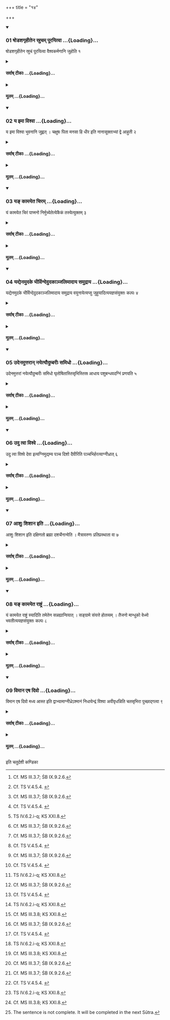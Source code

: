 +++
title = "१४"

+++

<div class="js_include" includetitle="true" newlevelforh1="3" unfilled url="/vedAH_yajuH/taittirIyam/sUtram/ApastambaH/shrautam/vishvAsa-prastutiH/17/14/01_ShoDashagRhItena_srucham_pUrayitvA.md">
<details open><summary><h3>01 षोडशगृहीतेन स्रुचम् पूरयित्वा ...{Loading}...</h3></summary>

षोडशगृहीतेन स्रुचं पूरयित्वा वैश्वकर्मणानि जुहोति १
</details>
</div>
<div class="js_include collapsed" newlevelforh1="4" title="सर्वाष् टीकाः" unfilled url="/vedAH_yajuH/taittirIyam/sUtram/ApastambaH/shrautam/sarvASh_TIkAH/17/14/01_ShoDashagRhItena_srucham_pUrayitvA.md">
<details><summary><h4>सर्वाष् टीकाः ...{Loading}...</h4></summary>
<details><summary>थिते</summary>

1. having filled the Juhū (-ladle) with sixteen-times scooped ghee,[^1] (the Adhvaryu) offers the Vaiśvakarmaṇa libaions.[^2]  

[^1]: Cf. MS III.3.7; ŚB IX.9.2.6.  

[^2]: Cf. TS V.4.5.4.   </details>
</details>
</div>
<div class="js_include collapsed" newlevelforh1="4" title="मूलम्" unfilled url="/vedAH_yajuH/taittirIyam/sUtram/ApastambaH/shrautam/mUlam/17/14/01_ShoDashagRhItena_srucham_pUrayitvA.md">
<details><summary><h4>मूलम् ...{Loading}...</h4></summary>

षोडशगृहीतेन स्रुचं पूरयित्वा वैश्वकर्मणानि जुहोति १
</details>
</div>
<div class="js_include" includetitle="true" newlevelforh1="3" unfilled url="/vedAH_yajuH/taittirIyam/sUtram/ApastambaH/shrautam/vishvAsa-prastutiH/17/14/02_ya_imA_vishvA.md">
<details open><summary><h3>02 य इमा विश्वा ...{Loading}...</h3></summary>

य इमा विश्वा भुवनानि जुह्वत् । चक्षुषः पिता मनसा हि धीर इति नानासूक्ताभ्यां द्वे आहुती २
</details>
</div>
<div class="js_include collapsed" newlevelforh1="4" title="सर्वाष् टीकाः" unfilled url="/vedAH_yajuH/taittirIyam/sUtram/ApastambaH/shrautam/sarvASh_TIkAH/17/14/02_ya_imA_vishvA.md">
<details><summary><h4>सर्वाष् टीकाः ...{Loading}...</h4></summary>
<details><summary>थिते</summary>

2. (And he offers) two libations with two different hymns[^1] beginning with ya imā visívā bhuvanāi[^2] and cakṣuṣah pitā 
manasā hi dhīraḥ[^3] (respectively).  

[^1]: Cf. TS V.4.5.5.   

[^2]: TS IV.6.2.a-h; KS XXI.8.  

[^3]: TS IV.6.2.i-q; KS XXI.8.   


</details>
</details>
</div>
<div class="js_include collapsed" newlevelforh1="4" title="मूलम्" unfilled url="/vedAH_yajuH/taittirIyam/sUtram/ApastambaH/shrautam/mUlam/17/14/02_ya_imA_vishvA.md">
<details><summary><h4>मूलम् ...{Loading}...</h4></summary>

य इमा विश्वा भुवनानि जुह्वत् । चक्षुषः पिता मनसा हि धीर इति नानासूक्ताभ्यां द्वे आहुती २
</details>
</div>
<div class="js_include" includetitle="true" newlevelforh1="3" unfilled url="/vedAH_yajuH/taittirIyam/sUtram/ApastambaH/shrautam/vishvAsa-prastutiH/17/14/03_ya~N_kAmayeta_chiram.md">
<details open><summary><h3>03 यङ् कामयेत चिरम् ...{Loading}...</h3></summary>

यं कामयेत चिरं पाप्मनो निर्मुच्येतेत्येकैकं तस्येत्युक्तम् ३
</details>
</div>
<div class="js_include collapsed" newlevelforh1="4" title="सर्वाष् टीकाः" unfilled url="/vedAH_yajuH/taittirIyam/sUtram/ApastambaH/shrautam/sarvASh_TIkAH/17/14/03_ya~N_kAmayeta_chiram.md">
<details><summary><h4>सर्वाष् टीकाः ...{Loading}...</h4></summary>
<details><summary>थिते</summary>

3. It has been said (in a Brāhmaṇa-text)[^1]: “In the case of whom (the sacrificer) he (the Adhvaryu) may desire (the sacrificer) should be very late released from his sin (the Adhvaryu should offer) one libation each with one verse; in the case of whom (he may desire) the sacrificer should be quickly released from the sin, he should offer one single libation after (all the verses have been uttered)".   

[^1]: TS V.4.5.4-5.  
</details>
</details>
</div>
<div class="js_include collapsed" newlevelforh1="4" title="मूलम्" unfilled url="/vedAH_yajuH/taittirIyam/sUtram/ApastambaH/shrautam/mUlam/17/14/03_ya~N_kAmayeta_chiram.md">
<details><summary><h4>मूलम् ...{Loading}...</h4></summary>

यं कामयेत चिरं पाप्मनो निर्मुच्येतेत्येकैकं तस्येत्युक्तम् ३
</details>
</div>
<div class="js_include" includetitle="true" newlevelforh1="3" unfilled url="/vedAH_yajuH/taittirIyam/sUtram/ApastambaH/shrautam/vishvAsa-prastutiH/17/14/04_yadyenamudake_bhIrvindedudakAnjalimAdAya_samudrAya.md">
<details open><summary><h3>04 यद्येनमुदके भीर्विन्देदुदकाञ्जलिमादाय समुद्राय ...{Loading}...</h3></summary>

यद्येनमुदके भीर्विन्देदुदकाञ्जलिमादाय समुद्राय वयुनायेत्यप्सु जुहुयादित्ययज्ञसंयुक्तः कल्पः ४
</details>
</div>
<div class="js_include collapsed" newlevelforh1="4" title="सर्वाष् टीकाः" unfilled url="/vedAH_yajuH/taittirIyam/sUtram/ApastambaH/shrautam/sarvASh_TIkAH/17/14/04_yadyenamudake_bhIrvindedudakAnjalimAdAya_samudrAya.md">
<details><summary><h4>सर्वाष् टीकाः ...{Loading}...</h4></summary>
<details><summary>थिते</summary>

4. If one gets fear in water, having taken a handful of water one should offer it (water) with samudrāya vayunāya[^1] -this is a rite not connected with any (Śrauta) sacrifice[^2].   

[^1]: TS IV.6.2.  

[^2]: For this expression cp. XVII.11.6.   
</details>
</details>
</div>
<div class="js_include collapsed" newlevelforh1="4" title="मूलम्" unfilled url="/vedAH_yajuH/taittirIyam/sUtram/ApastambaH/shrautam/mUlam/17/14/04_yadyenamudake_bhIrvindedudakAnjalimAdAya_samudrAya.md">
<details><summary><h4>मूलम् ...{Loading}...</h4></summary>

यद्येनमुदके भीर्विन्देदुदकाञ्जलिमादाय समुद्राय वयुनायेत्यप्सु जुहुयादित्ययज्ञसंयुक्तः कल्पः ४
</details>
</div>
<div class="js_include" includetitle="true" newlevelforh1="3" unfilled url="/vedAH_yajuH/taittirIyam/sUtram/ApastambaH/shrautam/vishvAsa-prastutiH/17/14/05_udenamuttarAn_nayetyaudumbarIH_samidho.md">
<details open><summary><h3>05 उदेनमुत्तरान् नयेत्यौदुम्बरीः समिधो ...{Loading}...</h3></summary>

उदेनमुत्तरां नयेत्यौदुम्बरीः समिधो घृतोषितास्तिसृभिस्तिस्र आधाय पशुबन्धवदग्निं प्रणयति ५
</details>
</div>
<div class="js_include collapsed" newlevelforh1="4" title="सर्वाष् टीकाः" unfilled url="/vedAH_yajuH/taittirIyam/sUtram/ApastambaH/shrautam/sarvASh_TIkAH/17/14/05_udenamuttarAn_nayetyaudumbarIH_samidho.md">
<details><summary><h4>सर्वाष् टीकाः ...{Loading}...</h4></summary>
<details><summary>थिते</summary>

5. Having placed three fuel-sticks of Udumbara, soaked in ghee (on fire)[^1] with three verses beginning with udenamuttarā naya,[^2] he should carry forward the fire in the same manner as that in the Paśubandha.[^3]   

[^1]: Cf. ŚB IX.2.2.7; TS V.4.6.1.  

[^2]: TS IV.6.3.a-c.  

[^3]: See VII.6.4ff.   
</details>
</details>
</div>
<div class="js_include collapsed" newlevelforh1="4" title="मूलम्" unfilled url="/vedAH_yajuH/taittirIyam/sUtram/ApastambaH/shrautam/mUlam/17/14/05_udenamuttarAn_nayetyaudumbarIH_samidho.md">
<details><summary><h4>मूलम् ...{Loading}...</h4></summary>

उदेनमुत्तरां नयेत्यौदुम्बरीः समिधो घृतोषितास्तिसृभिस्तिस्र आधाय पशुबन्धवदग्निं प्रणयति ५
</details>
</div>
<div class="js_include" includetitle="true" newlevelforh1="3" unfilled url="/vedAH_yajuH/taittirIyam/sUtram/ApastambaH/shrautam/vishvAsa-prastutiH/17/14/06_udu_tvA_vishve.md">
<details open><summary><h3>06 उदु त्वा विश्वे ...{Loading}...</h3></summary>

उदु त्वा विश्वे देवा इत्यग्निमुद्यम्य पञ्च दिशो दैवीरिति पञ्चभिर्हरत्याग्नीध्रात् ६
</details>
</div>
<div class="js_include collapsed" newlevelforh1="4" title="सर्वाष् टीकाः" unfilled url="/vedAH_yajuH/taittirIyam/sUtram/ApastambaH/shrautam/sarvASh_TIkAH/17/14/06_udu_tvA_vishve.md">
<details><summary><h4>सर्वाष् टीकाः ...{Loading}...</h4></summary>
<details><summary>थिते</summary>

6. With ud u tvā, viśve devāḥ...[^1] having lifted up fire[^2], with five verses beginning with pañca diśo daivīḥ[^3] he brings it upto the Āgnidhra (shed). [^4]   

[^1]: TS IV.6.3.d.  

[^2]: Cf. TS V.4.6.1-2.  

[^3]: TS IV.6.3.e-k; MS III.3.6; KS XXI.8.  

[^4]: Cf. MS III.3.8; KS XXI.8.  
</details>
</details>
</div>
<div class="js_include collapsed" newlevelforh1="4" title="मूलम्" unfilled url="/vedAH_yajuH/taittirIyam/sUtram/ApastambaH/shrautam/mUlam/17/14/06_udu_tvA_vishve.md">
<details><summary><h4>मूलम् ...{Loading}...</h4></summary>

उदु त्वा विश्वे देवा इत्यग्निमुद्यम्य पञ्च दिशो दैवीरिति पञ्चभिर्हरत्याग्नीध्रात् ६
</details>
</div>
<div class="js_include" includetitle="true" newlevelforh1="3" unfilled url="/vedAH_yajuH/taittirIyam/sUtram/ApastambaH/shrautam/vishvAsa-prastutiH/17/14/07_AshuH_shishAna_iti.md">
<details open><summary><h3>07 आशुः शिशान इति ...{Loading}...</h3></summary>

आशुः शिशान इति दक्षिणतो ब्रह्मा दशर्चेनान्वेति । मैत्रावरुणः प्रतिप्रस्थाता वा ७
</details>
</div>
<div class="js_include collapsed" newlevelforh1="4" title="सर्वाष् टीकाः" unfilled url="/vedAH_yajuH/taittirIyam/sUtram/ApastambaH/shrautam/sarvASh_TIkAH/17/14/07_AshuH_shishAna_iti.md">
<details><summary><h4>सर्वाष् टीकाः ...{Loading}...</h4></summary>
<details><summary>थिते</summary>

7. With (a hymn) consisting of ten verses[^1] (beginning) with āśuḥ śiśānaḥ[^2] either the Brahman[^3] or the Maitrāvaruṇa[^4] or the Pratiprasthātr̥ follows (the procession going) by the right side.  

[^1]: Cf. TS V.4.6.4.  

[^2]: TS IV.6.4. Here, however, there are fifteen verses. MS II.10.4; KS XVIII.5 have ten verses. Influence of MS or KS is possible.  

[^3]: Cf. MS III.3.7; SB IX.2.3.5.   

[^4]: Cp. TS V.4.6.4.   
</details>
</details>
</div>
<div class="js_include collapsed" newlevelforh1="4" title="मूलम्" unfilled url="/vedAH_yajuH/taittirIyam/sUtram/ApastambaH/shrautam/mUlam/17/14/07_AshuH_shishAna_iti.md">
<details><summary><h4>मूलम् ...{Loading}...</h4></summary>

आशुः शिशान इति दक्षिणतो ब्रह्मा दशर्चेनान्वेति । मैत्रावरुणः प्रतिप्रस्थाता वा ७
</details>
</div>
<div class="js_include" includetitle="true" newlevelforh1="3" unfilled url="/vedAH_yajuH/taittirIyam/sUtram/ApastambaH/shrautam/vishvAsa-prastutiH/17/14/08_ya~N_kAmayeta_rAShTraM.md">
<details open><summary><h3>08 यङ् कामयेत राष्ट्रं ...{Loading}...</h3></summary>

यं कामयेत राष्ट्रं स्यादिति तमेतेन सन्नह्यान्वियात् । सङ्ग्रामे संयत्ते होतव्यम् । तैजनो मान्धुको वेध्मो भवतीत्ययज्ञसंयुक्तः कल्पः ८
</details>
</div>
<div class="js_include collapsed" newlevelforh1="4" title="सर्वाष् टीकाः" unfilled url="/vedAH_yajuH/taittirIyam/sUtram/ApastambaH/shrautam/sarvASh_TIkAH/17/14/08_ya~N_kAmayeta_rAShTraM.md">
<details><summary><h4>सर्वाष् टीकाः ...{Loading}...</h4></summary>
<details><summary>थिते</summary>

8. In the case of whom he my desire—“(The sacrificer) should get kingdom”, for him, after having armoured himself with this (hymn), he should follow him. When the battle is going on one may offer an offering (with this hymn). (In this offering) the fuel should be of reed or Mandhuka wood-this is a rite not connected with (Śrauta) ritual.[^1]  

[^1]: Cf. KS XXI.10.  
</details>
</details>
</div>
<div class="js_include collapsed" newlevelforh1="4" title="मूलम्" unfilled url="/vedAH_yajuH/taittirIyam/sUtram/ApastambaH/shrautam/mUlam/17/14/08_ya~N_kAmayeta_rAShTraM.md">
<details><summary><h4>मूलम् ...{Loading}...</h4></summary>

यं कामयेत राष्ट्रं स्यादिति तमेतेन सन्नह्यान्वियात् । सङ्ग्रामे संयत्ते होतव्यम् । तैजनो मान्धुको वेध्मो भवतीत्ययज्ञसंयुक्तः कल्पः ८
</details>
</div>
<div class="js_include" includetitle="true" newlevelforh1="3" unfilled url="/vedAH_yajuH/taittirIyam/sUtram/ApastambaH/shrautam/vishvAsa-prastutiH/17/14/09_vimAna_eSha_divo.md">
<details open><summary><h3>09 विमान एष दिवो ...{Loading}...</h3></summary>

विमान एष दिवो मध्य आस्त इति द्वाभ्यामाग्नीध्रेऽश्मानं निधायेन्द्रं विश्वा अवीवृधन्निति चतसृभिरा पुच्छाद्गत्वा ९
</details>
</div>
<div class="js_include collapsed" newlevelforh1="4" title="सर्वाष् टीकाः" unfilled url="/vedAH_yajuH/taittirIyam/sUtram/ApastambaH/shrautam/sarvASh_TIkAH/17/14/09_vimAna_eSha_divo.md">
<details><summary><h4>सर्वाष् टीकाः ...{Loading}...</h4></summary>
<details><summary>थिते</summary>

9. With the two verses beginning with vimāna eṣa divo madlrya āste,[^1] having placed a stone in the Āgnīdhra (-shed)[^2], with four (verses) beginning with indraṁ viśívā avīvr̥dhan[^3] having gone upto to the tail[^4] (part of the fire-altar),[^5]   


[^1]: TS IV.6.3.k-1.  

[^2]: Cf. TS V.4.6.4-5.  

[^3]: TS IV.6.3.m-p.  

[^4]: Cf. TS V.4.6.5.   

[^5]: The sentence is not complete. It will be completed in the next Sūtra.  
</details>
</details>
</div>
<div class="js_include collapsed" newlevelforh1="4" title="मूलम्" unfilled url="/vedAH_yajuH/taittirIyam/sUtram/ApastambaH/shrautam/mUlam/17/14/09_vimAna_eSha_divo.md">
<details><summary><h4>मूलम् ...{Loading}...</h4></summary>

विमान एष दिवो मध्य आस्त इति द्वाभ्यामाग्नीध्रेऽश्मानं निधायेन्द्रं विश्वा अवीवृधन्निति चतसृभिरा पुच्छाद्गत्वा ९
</details>
</div>





  
इति चतुर्दशी कण्डिका 

